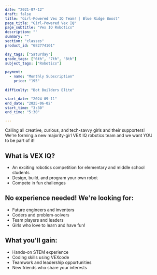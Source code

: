 ```yaml
---
date: "2021-07-12"
draft: false
title: "Girl-Powered Vex IQ Team! | Blue Ridge Boost"
page_title: "Girl-Powered Vex IQ"
page_subtitle: "Vex IQ Robotics"
description: ""
summary: ""
section: "classes"
product_id: "682774101"

day_tags: ["Saturday"]
grade_tags: ["6th", "7th", "8th"]
subject_tags: ["Robotics"]

payment:
  - name: "Monthly Subscription"
    price: "195"
  
difficulty: "Bot Builders Elite"

start_date: "2024-09-11"
end_date: "2025-06-02"
start_time: "3:30"
end_time: "5:30"

---
```


<p>Calling all creative, curious, and tech-savvy girls and their supporters! We're forming a new majority-girl VEX IQ robotics team and we want YOU to be part of it!</p>
    
<h2>What is VEX IQ?</h2>
<ul>
  <li>An exciting robotics competition for elementary and middle school students</li>
  <li>Design, build, and program your own robot</li>
  <li>Compete in fun challenges</li>
</ul>

<h2>No experience needed! We're looking for:</h2>
<ul>
  <li>Future engineers and inventors</li>
  <li>Coders and problem-solvers</li>
  <li>Team players and leaders</li>
  <li>Girls who love to learn and have fun!</li>
</ul>

<h2>What you'll gain:</h2>
<ul>
  <li>Hands-on STEM experience</li>
  <li>Coding skills using VEXcode</li>
  <li>Teamwork and leadership opportunities</li>
  <li>New friends who share your interests</li>
</ul>